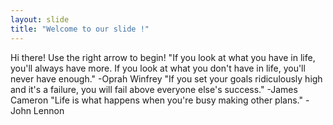 ```yaml
---
layout: slide
title: "Welcome to our slide !"
---
```

Hi there!
Use the right arrow to begin!
"If you look at what you have in life, you'll always have more. If you look at what you don't have in life, you'll never have enough." -Oprah Winfrey
"If you set your goals ridiculously high and it's a failure, you will fail above everyone else's success." -James Cameron
"Life is what happens when you're busy making other plans." -John Lennon
